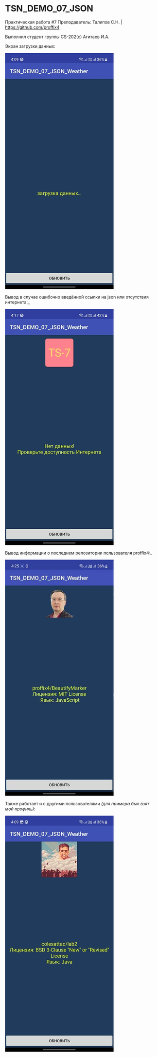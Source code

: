 # TSN_DEMO_07_JSON
Практическая работа #7
Преподаватель: Талипов С.Н. | https://github.com/proffix4

Выполнил студент группы CS-202(с) Агитаев И.А.

Экран загрузки данных:

![Screenshot](screenshot1.jpg)

Вывод в случае ошибочно введённой ссылки на json или отсутствия интернета:_

![Screenshot](screenshot2.jpg)

Вывод информации о последнем репозитории пользователя proffix4:_

![Screenshot](screenshot3.jpg)

Также работает и с другими пользователями _(для примера был взят мой профиль)_:

![Screenshot](screenshot4.jpg)
